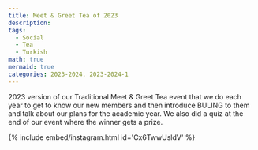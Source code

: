 ```yaml
---
title: Meet & Greet Tea of 2023
description:
tags:
  - Social
  - Tea
  - Turkish
math: true
mermaid: true
categories: 2023-2024, 2023-2024-1
---
```

2023 version of our Traditional Meet & Greet Tea event that we do each year to get to know our new members and then introduce BULING to them and talk about our plans for the academic year. We also did a quiz at the end of our event where the winner gets a prize.

{% include embed/instagram.html id='Cx6TwwUsldV' %}